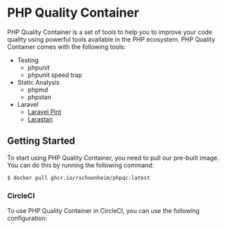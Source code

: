 # PHP Quality Container
PHP Quality Container is a set of tools to help you to improve your code quality using
powerful tools available in the PHP ecosystem. PHP Quality Container comes with the following 
tools:

* Testing
  * phpunit
  * phpunit speed trap
* Static Analysis
  * phpmd
  * phpstan
* Laravel
  * [Laravel Pint](https://laravel.com/docs/9.x/pint)
  * [Larastan](https://github.com/nunomaduro/larastan)

## Getting Started
To start using PHP Quality Container, you need to 
pull our pre-built image. You can do this by running the following command:

```bash
$ docker pull ghcr.io/rschoonheim/phpqc:latest
```

### CircleCI
To use PHP Quality Container in CircleCI, you can use the following configuration:

```yaml

```
